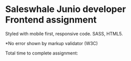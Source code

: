 # Saleswhale Junio developer Frontend assignment

Styled with mobile first, responsive code. SASS, HTML5.

*No error shown by markup validator (W3C)

Total time to complete assignment:
